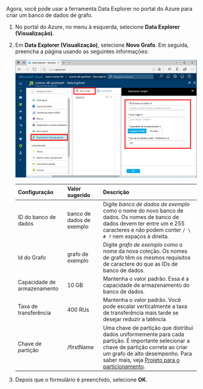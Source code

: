 Agora, você pode usar a ferramenta Data Explorer no portal do Azure para criar um banco de dados de grafo. 

1. No portal do Azure, no menu à esquerda, selecione **Data Explorer (Visualização)**.

2. Em **Data Explorer (Visualização)**, selecione **Novo Grafo**. Em seguida, preencha a página usando as seguintes informações:

    ![Data Explorer no Portal do Azure](./media/cosmos-db-create-graph/azure-cosmosdb-data-explorer.png)

    Configuração|Valor sugerido|Descrição
    ---|---|---
    ID do banco de dados|banco de dados de exemplo|Digite *banco de dados de exemplo* como o nome do novo banco de dados. Os nomes de banco de dados devem ter entre um e 255 caracteres e não podem conter `/ \ # ?` nem espaços à direita.
    Id do Grafo|grafo de exemplo|Digite *grafo de exemplo* como o nome da nova coleção. Os nomes de grafo têm os mesmos requisitos de caractere do que as IDs de banco de dados.
    Capacidade de armazenamento| 10 GB|Mantenha o valor padrão. Essa é a capacidade de armazenamento do banco de dados.
    Taxa de transferência|400 RUs|Mantenha o valor padrão. Você pode escalar verticalmente a taxa de transferência mais tarde se desejar reduzir a latência.
    Chave de partição|/firstName|Uma chave de partição que distribui dados uniformemente para cada partição. É importante selecionar a chave de partição correta ao criar um grafo de alto desempenho. Para saber mais, veja [Projeto para o particionamento](../articles/cosmos-db/partition-data.md#designing-for-partitioning).

3. Depois que o formulário é preenchido, selecione **OK**.
